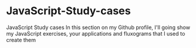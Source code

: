 # JavaScript-Study-cases
JavaScript Study cases
In this section on my Github profile, I'll going show my JavaScript exercises, your applications and fluxograms that I used to create them
